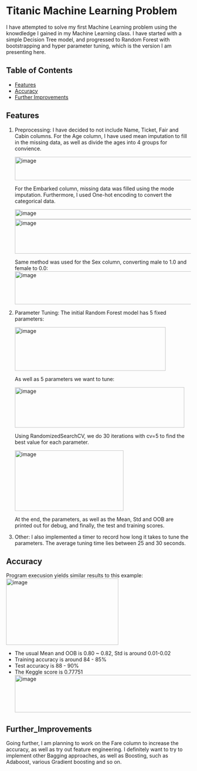 # Titanic Machine Learning Problem 
I have attempted to solve my first Machine Learning problem using the knowdledge I gained in my Machine Learning class. I have started with a simple Decision Tree model, and progressed to Random Forest with bootstrapping and hyper parameter tuning, which is the version I am presenting here. 

## Table of Contents 
  - [Features](#features)
  - [Accuracy](#accuracy)
  - [Further Improvements](#further_improvements)

## Features 
1. Preprocessing:
   I have decided to not include Name, Ticket, Fair and Cabin columns.
   For the Age column, I have used mean imputation to fill in the missing data, as well as divide the ages into 4 groups for convience.
   
   <img width="549" height="64" alt="image" src="https://github.com/user-attachments/assets/f2fbe83b-dad1-49d6-a2b0-40786451bd02" />
   
   For the Embarked column, missing data was filled using the mode imputation. Furthermore, I used One-hot encoding to convert the categorical data.
   
   <img width="647" height="27" alt="image" src="https://github.com/user-attachments/assets/11393b00-3abe-4d0f-8ac9-aef27ad42f1e" />
   <img width="753" height="94" alt="image" src="https://github.com/user-attachments/assets/63e6ea34-1aa3-4859-b310-eabf35bac2f7" />
   
   Same method was used for the Sex column, converting male to 1.0 and female to 0.0:
   <img width="702" height="90" alt="image" src="https://github.com/user-attachments/assets/3f480362-44b8-43fb-90a1-f07e1493105f" />
2. Parameter Tuning:
   The initial Random Forest model has 5 fixed parameters:
   
   <img width="411" height="119" alt="image" src="https://github.com/user-attachments/assets/4ec02e3e-172c-4548-a7c9-b91f999e1610" />
   
   As well as 5 parameters we want to tune:
   
   <img width="462" height="110" alt="image" src="https://github.com/user-attachments/assets/efc61dca-3099-4286-852e-6b14df208e8f" />
   
   Using RandomizedSearchCV, we do 30 iterations with cv=5 to find the best value for each parameter.
   
   <img width="296" height="165" alt="image" src="https://github.com/user-attachments/assets/77056482-8af5-4aa2-9be0-b9277a4be0aa" />
   
   At the end, the parameters, as well as the Mean, Std and OOB are printed out for debug, and finally, the test and training scores.
3. Other:
   I also implemented a timer to record how long it takes to tune the parameters. The average tuning time lies between 25 and 30 seconds.
   
## Accuracy 
Program execusion yields similar results to this example: 
<img width="306" height="181" alt="image" src="https://github.com/user-attachments/assets/878710f1-d80f-49ff-bb43-e94064703ea1" /> 
- The usual Mean and OOB is 0.80 ~ 0.82, Std is around 0.01-0.02
- Training accuracy is around 84 - 85%
- Test accuracy is 88 - 90%
- The Keggle score is 0.77751
  <img width="898" height="102" alt="image" src="https://github.com/user-attachments/assets/26078634-69a1-4e47-9803-9e9b620900cd" />
  
## Further_Improvements
Going further, I am planning to work on the Fare column to increase the accuracy, as well as try out feature engineering.
I definitely want to try to implement other Bagging approaches, as well as Boosting, such as Adaboost, various Gradient boosting and so on.
